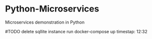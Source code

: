 # Python-Microservices
Microservices demonstration in Python 

#TODO
delete sqllite instance
run docker-compose up
timestap: 12:32
